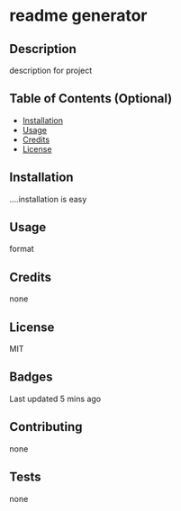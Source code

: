  
  # readme generator

  ## Description 
  
  description for project
  
  
  ## Table of Contents (Optional)
  
  * [Installation](#installation)
  * [Usage](#usage)
  * [Credits](#credits)
  * [License](#license)
  
  
  ## Installation
  
  ....installation is easy
  
  
  ## Usage 
  
  format
  
  ## Credits
  
  none
  
  ## License
  
  MIT
  
  
  ## Badges
  
  Last updated 5 mins ago
  
  
  ## Contributing
  
  none
  
  ## Tests
  
  none
  